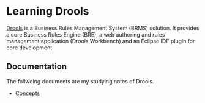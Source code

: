# Learning Drools

[Drools](http://www.drools.org/) is a Business Rules Management System (BRMS) solution. It provides a core Business Rules Engine (BRE), a web authoring and rules management application (Drools Workbench) and an Eclipse IDE plugin for core development.


## Documentation

The follwoing documents are my studying notes of Drools. 

- [Concepts](doc/Concepts.md)
